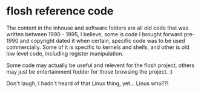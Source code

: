 flosh reference code
====================

The content in the inhouse and software folders are all old code that was written between 1990 - 1995, I believe, some is code I brought forward pre-1990 and copyright dated it when certain, specific code was to be used commercially.  Some of it is specific to kernels and shells, and other is old low level code, including register manipulation.

Some code may actually be useful and relevent for the flosh project, others may just be entertainment fodder for those browsing the project.  :)

Don't laugh, I hadn't heard of that Linux thing, yet...  Linus who??!
